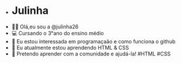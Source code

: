 - # Julinha
- 🙋‍♀️ Olá,eu sou a @julinha26
- 💻 Cursando o 3°ano do ensino médio
- 👀 Eu estou interessada em programaçaão e como funciona o github
- 🌱 Eu atualmente estou aprendendo HTML & CSS
- 💞 Pretendo aprender com a comunidade e ajudá-la!
#HTML #CSS

